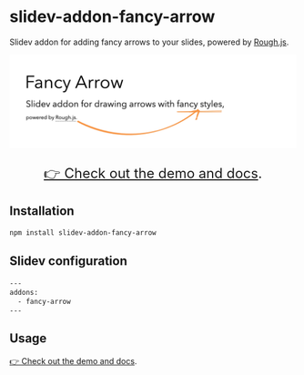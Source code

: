 # slidev-addon-fancy-arrow

Slidev addon for adding fancy arrows to your slides, powered by [Rough.js](https://roughjs.com/).

![Cover image](./assets/cover.png)

<div style="text-align: center; font-size: 1.5rem;">

[👉 Check out the demo and docs](https://whitphx.github.io/slidev-addon-fancy-arrow/).

</div>

## Installation

```bash
npm install slidev-addon-fancy-arrow
```

## Slidev configuration

```
---
addons:
  - fancy-arrow
---
```

## Usage

[👉 Check out the demo and docs](https://whitphx.github.io/slidev-addon-fancy-arrow/).
